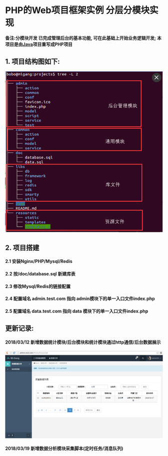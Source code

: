 # PHP的Web项目框架实例 分层分模块实现

#### 备注:分模块开发 已完成管理后台的基本功能, 可在此基础上开始业务逻辑开发; 本项目是由[Java](https://github.com/BoBoGithub/JavaSSM)项目重写成PHP项目

## 1. 项目结构图如下:

<img src="https://raw.githubusercontent.com/BoBoGithub/PhpProject/master/doc/%E9%A1%B9%E7%9B%AE%E7%9B%AE%E5%BD%95%E7%BB%93%E6%9E%84%E5%9B%BE.png">

## 2. 项目搭建

#### 2.1 安装Nginx/PHP/Mysql/Redis
#### 2.2 按/doc/database.sql 新建库表
#### 2.3 修改Mysql/Redis的链接配置
#### 2.4 配置域名 admin.test.com 指向 admin模块下的单一入口文件index.php
#### 2.5 配置域名  data.test.com 指向 data 模块下的单一入口文件index.php


## 更新记录:

#### 2018/03/12 新增数据统计模块/后台模块和统计模块通过http通信/后台数据展示

<img src="https://github.com/BoBoGithub/PhpProject/blob/master/doc/git_img/2018-03-12%2017:17:09%E5%B1%8F%E5%B9%95%E6%88%AA%E5%9B%BE.png?raw=true">

#### 2018/03/19 新增数据分析模块采集脚本(定时任务/消息队列)

